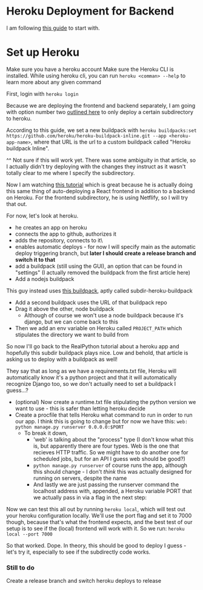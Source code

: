 # Heroku Deployment for Backend
I am following [this guide](https://realpython.com/django-hosting-on-heroku/) to start with.

# Set up Heroku
Make sure you have a heroku account
Make sure the Heroku CLI is installed.
While using heroku cli, you can run `heroku <comman> --help` to learn more about any given command

First, login with `heroku login`

Because we are deploying the frontend and backend separately, I am going with option number two [outlined here](https://jtway.co/deploying-subdirectory-projects-to-heroku-f31ed65f3f2) to only deploy a certain subdirectory to heroku.

According to this guide, we set a new buildpack with `heroku buildpacks:set https://github.com/heroku/heroku-buildpack-inline.git --app <heroku-app-name>`, where that URL is the url to a custom buildpack called "Heroku buildpack Inline".

^^ Not sure if this will work yet. There was some ambiguity in that article, so I actually didn't try deploying with the changes they instruct as it wasn't totally clear to me where I specify the subdirectory.

Now I am watching [this tutorial](https://www.youtube.com/watch?v=rSkxia0ZZQ0) which is great because he is actually doing this same thing of auto-deploying a React frontend in addition to a backend on Heroku. For the frontend subdirectory, he is using Netflify, so I will try that out.

For now, let's look at heroku.
- he creates an app on heroku
- connects the app to github, authorizes it
- adds the repository, connects to it\
- enables automatic deploys - for now I will specify main as the automatic deploy triggering branch, but **later I should create a release branch and switch it to that**
- add a buildpack (still using the GUI), an option that can be found in "settings" (I actually removed the buildpack from the first article here)
- Add a nodejs buildpack

This guy instead uses [this buildpack](https://github.com/timanovsky/subdir-heroku-buildpack), aptly called subdir-heroku-buildpack

- Add a second buildpack uses the URL of that buildpack repo
- Drag it above the other, node buildpack
  - Although of course we won't use a node buildpack because it's django, but we can come back to this
- Then we add an env variable on Heroku called `PROJECT_PATH` which stipulates the directory we want to build from

So now I'll go back to the RealPython tutorial about a heroku app and hopefully this subdir buildpack plays nice. Low and behold, that article is asking us to deploy with a buildpack as well!

They say that as long as we have a requirements.txt file, Heroku will automatically know it's a python project and that it will automatically recognize Django too, so we don't actually need to set a buildpack I guess...?

- (optional) Now create a runtime.txt file stipulating the python version we want to use - this is safer than letting heroku decide
- Create a procfile that tells Heroku what command to run in order to run our app. I think this is going to change but for now we have this: `web: python manage.py runserver 0.0.0.0:$PORT`
    - To break it down,
      - 'web' is talking about the "process" type (I don't know what this is, but apparently there are four types. Web is the one that recieves HTTP traffic. So we might have to do another one for scheduled jobs, but for an API I guess web should be good?)
      - `python manage.py runserver` of course runs the app, although this should change - I don't *think* this was actually designed for running on servers, despite the name
      - And lastly we are just passing the runserver command the localhost address with, appended, a Heroku variable PORT that we actually pass in via a flag in the next step:

Now we can test this all out by running `heroku local`, which will test out your heroku configuration locally.
We'll use the port flag and set it to 7000 though, because that's what the frontend expects, and the best test of our setup is to see if the (local) frontend will work with it. So we run:
`heroku local --port 7000`

So that worked. Dope. In theory, this should be good to deploy I guess - let's try it, especially to see if the subdirectly code works.

### Still to do
Create a release branch and switch heroku deploys to release